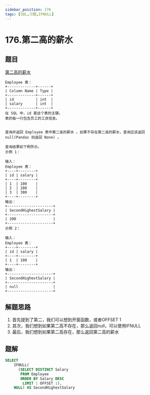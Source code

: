 ```yaml
---
sidebar_position: 176
tags: [SQL,习题,IFNULL]
---
```


# 176.第二高的薪水
## 题目

[第二高的薪水](https://leetcode.cn/problems/second-highest-salary/description/)


```text
Employee 表：
+-------------+------+
| Column Name | Type |
+-------------+------+
| id          | int  |
| salary      | int  |
+-------------+------+
在 SQL 中，id 是这个表的主键。
表的每一行包含员工的工资信息。
 

查询并返回 Employee 表中第二高的薪水 。如果不存在第二高的薪水，查询应该返回 null(Pandas 则返回 None) 。

查询结果如下例所示。
示例 1：

输入：
Employee 表：
+----+--------+
| id | salary |
+----+--------+
| 1  | 100    |
| 2  | 200    |
| 3  | 300    |
+----+--------+
输出：
+---------------------+
| SecondHighestSalary |
+---------------------+
| 200                 |
+---------------------+
示例 2：

输入：
Employee 表：
+----+--------+
| id | salary |
+----+--------+
| 1  | 100    |
+----+--------+
输出：
+---------------------+
| SecondHighestSalary |
+---------------------+
| null                |
+---------------------+
```
## 解题思路
1. 首先提到了第二，我们可以想到开窗函数，或者OFFSET 1
2. 其次，我们想到如果第二高不存在，那么返回null，可以使用IFNULL
3. 最后，我们想到如果第二高存在，那么返回第二高的薪水

## 题解

```sql
SELECT
    IFNULL(
      (SELECT DISTINCT Salary
       FROM Employee
       ORDER BY Salary DESC
        LIMIT 1 OFFSET 1),
    NULL) AS SecondHighestSalary
```